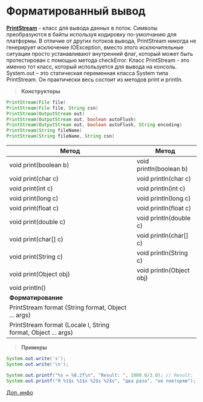 # Форматированный вывод
[**PrintStream**][1] - класс для вывода данных в поток. Символы преобразуются в байты используя кодировку по-умолчанию для платформы. 
В отличие от других потоков вывода, PrintStream никогда не генерирует исключение IOException, 
вместо этого исключительные ситуации просто устанавливают внутренний флаг, который может быть протестирован с помощью метода checkError.
Класс PrintStream - это именно тот класс, который используется для вывода на консоль. System.out – это статическая переменная класса System типа PrintStream.
Он практически весь состоит из методов print и println.

>**Конструкторы**
```java
PrintStream(File file)
PrintStream(File file, String csn)
PrintStream(OutputStream out)
PrintStream(OutputStream out, boolean autoFlush)
PrintStream(OutputStream out, boolean autoFlush, String encoding)
PrintStream(String fileName)
PrintStream(String fileName, String csn)
```

Метод | Метод
--- | ---
void print(boolean b) | void println(boolean b)
void print(char c) | void println(char c)
void print(int c) | void println(int c)
void print(long c) | void println(long c)
void print(float c) | void println(float c)
void print(double c) | void println(double c)
void print(char[] c) | void println(char[] c)
void print(String c) | void println(String c)
void print(Object obj) | void println(Object obj)
void println() | 
**Форматирование** | 
PrintStream format (String format, Object ... args) | 
PrintStream format (Locale l, String format, Object ... args) | 

>**Примеры**
```java
System.out.write('s');
System.out.write('\n');

System.out.printf("%s = %8.2f\n", "Result: ", 1000.0/3.0); // Result:  =   333,33
System.out.printf("Я %1$s %1$s %2$s %2$s", "два раза", "не повторяю"); // Я два раза два раза не повторяю не повторяю
```

[Доп. инфо][2]

[1]: https://docs.oracle.com/javase/8/docs/api/java/io/PrintStream.html
[2]: https://metanit.com/java/tutorial/6.6.php

